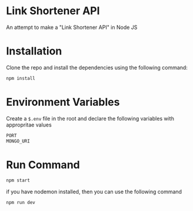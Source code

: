 # Link Shortener API
An attempt to make a "Link Shortener API" in Node JS

# Installation
Clone the repo and install the dependencies using the following command:

```bash
npm install
```

# Environment Variables 
Create a `$.env` file in the root and declare the following variables with appropritae values

```bash
PORT
MONGO_URI
```

# Run Command 
```bash
npm start
```

if you have nodemon installed, then you can use the following command 
```bash
npm run dev
```



